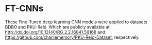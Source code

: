 # FT-CNNs
These Fine-Tuned deep learning CNN models were applied to datasets BDBO and PKU-Reid, Which are publicly available at http://dx.doi.org/10.13140/RG.2.2.16841.56168 and https://github.com/charliememory/PKU-Reid-Dataset, respectively.
